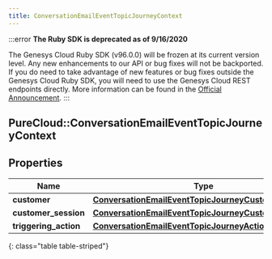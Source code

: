 ```yaml
---
title: ConversationEmailEventTopicJourneyContext
---
```


:::error
**The Ruby SDK is deprecated as of 9/16/2020**

The Genesys Cloud Ruby SDK (v96.0.0) will be frozen at its current version level. Any new enhancements to our API or bug fixes will not be backported. If you do need to take advantage of new features or bug fixes outside the Genesys Cloud Ruby SDK, you will need to use the Genesys Cloud REST endpoints directly. More information can be found in the [Official Announcement](https://developer.mypurecloud.com/forum/t/announcement-genesys-cloud-ruby-sdk-end-of-life/8850).
:::


## PureCloud::ConversationEmailEventTopicJourneyContext

## Properties

|Name | Type | Description | Notes|
|------------ | ------------- | ------------- | -------------|
| **customer** | [**ConversationEmailEventTopicJourneyCustomer**](ConversationEmailEventTopicJourneyCustomer.html) |  | [optional] |
| **customer_session** | [**ConversationEmailEventTopicJourneyCustomerSession**](ConversationEmailEventTopicJourneyCustomerSession.html) |  | [optional] |
| **triggering_action** | [**ConversationEmailEventTopicJourneyAction**](ConversationEmailEventTopicJourneyAction.html) |  | [optional] |
{: class="table table-striped"}


